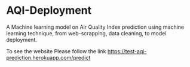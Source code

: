 # AQI-Deployment
A Machine learning model on Air Quality Index prediction using machine learning technique, from web-scrapping, data cleaning, to model deployment.

To see the website Please follow the link
https://test-aqi-prediction.herokuapp.com/predict
